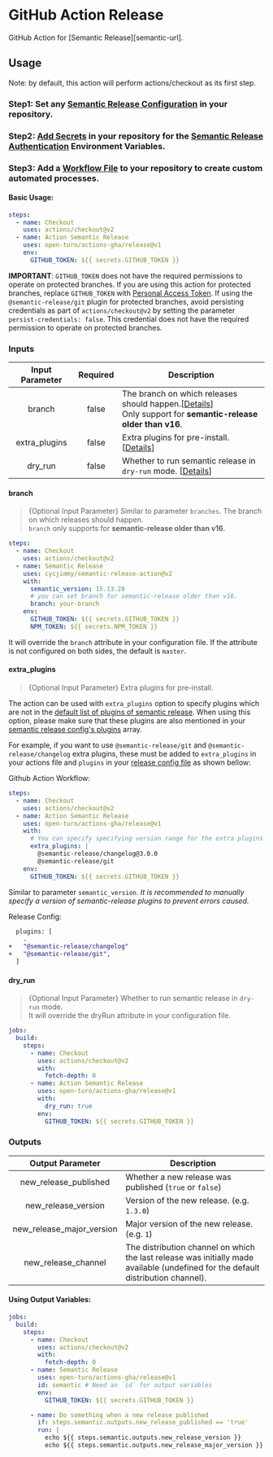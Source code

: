 # GitHub Action Release

GitHub Action for [Semantic Release][semantic-url].

## Usage

Note: by default, this action will perform actions/checkout as its first step.

### Step1: Set any [Semantic Release Configuration](https://github.com/semantic-release/semantic-release/blob/master/docs/usage/configuration.md#configuration) in your repository.

### Step2: [Add Secrets](https://help.github.com/en/actions/configuring-and-managing-workflows/creating-and-storing-encrypted-secrets) in your repository for the [Semantic Release Authentication](https://github.com/semantic-release/semantic-release/blob/master/docs/usage/ci-configuration.md#authentication) Environment Variables.

### Step3: Add a [Workflow File](https://help.github.com/en/articles/workflow-syntax-for-github-actions) to your repository to create custom automated processes.

#### Basic Usage:

```yaml
steps:
  - name: Checkout
    uses: actions/checkout@v2
  - name: Action Semantic Release
    uses: open-turo/actions-gha/release@v1
    env:
      GITHUB_TOKEN: ${{ secrets.GITHUB_TOKEN }}
```

**IMPORTANT**: `GITHUB_TOKEN` does not have the required permissions to operate on protected branches.
If you are using this action for protected branches, replace `GITHUB_TOKEN` with [Personal Access Token](https://help.github.com/en/github/authenticating-to-github/creating-a-personal-access-token-for-the-command-line). If using the `@semantic-release/git` plugin for protected branches, avoid persisting credentials as part of `actions/checkout@v2` by setting the parameter `persist-credentials: false`. This credential does not have the required permission to operate on protected branches.

### Inputs

| Input Parameter | Required | Description                                                                                                              |
| :-------------: | :------: | ------------------------------------------------------------------------------------------------------------------------ |
|     branch      |  false   | The branch on which releases should happen.[[Details](#branch)]<br>Only support for **semantic-release older than v16**. |
|  extra_plugins  |  false   | Extra plugins for pre-install. [[Details](#extra_plugins)]                                                               |
|     dry_run     |  false   | Whether to run semantic release in `dry-run` mode. [[Details](#dry_run)]                                                 |

#### branch

> {Optional Input Parameter} Similar to parameter `branches`. The branch on which releases should happen.<br>`branch` only supports for **semantic-release older than v16**.

```yaml
steps:
  - name: Checkout
    uses: actions/checkout@v2
  - name: Semantic Release
    uses: cycjimmy/semantic-release-action@v2
    with:
      semantic_version: 15.13.28
      # you can set branch for semantic-release older than v16.
      branch: your-branch
    env:
      GITHUB_TOKEN: ${{ secrets.GITHUB_TOKEN }}
      NPM_TOKEN: ${{ secrets.NPM_TOKEN }}
```

It will override the `branch` attribute in your configuration file. If the attribute is not configured on both sides, the default is `master`.

#### extra_plugins

> {Optional Input Parameter} Extra plugins for pre-install.

The action can be used with `extra_plugins` option to specify plugins which are not in the [default list of plugins of semantic release](https://semantic-release.gitbook.io/semantic-release/usage/plugins#default-plugins). When using this option, please make sure that these plugins are also mentioned in your [semantic release config's plugins](https://semantic-release.gitbook.io/semantic-release/usage/configuration#plugins) array.

For example, if you want to use `@semantic-release/git` and `@semantic-release/changelog` extra plugins, these must be added to `extra_plugins` in your actions file and `plugins` in your [release config file](https://semantic-release.gitbook.io/semantic-release/usage/configuration#configuration-file) as shown bellow:

Github Action Workflow:

```yaml
steps:
  - name: Checkout
    uses: actions/checkout@v2
  - name: Action Semantic Release
    uses: open-turo/actions-gha/release@v1
    with:
      # You can specify specifying version range for the extra plugins if you prefer.
      extra_plugins: |
        @semantic-release/changelog@3.0.0
        @semantic-release/git
    env:
      GITHUB_TOKEN: ${{ secrets.GITHUB_TOKEN }}
```

Similar to parameter `semantic_version`. _It is recommended to manually specify a version of semantic-release plugins to prevent errors caused._

Release Config:

```diff
  plugins: [
    .
+   "@semantic-release/changelog"
+   "@semantic-release/git",
  ]
```

#### dry_run

> {Optional Input Parameter} Whether to run semantic release in `dry-run` mode.<br>It will override the dryRun attribute in your configuration file.

```yaml
jobs:
  build:
    steps:
      - name: Checkout
        uses: actions/checkout@v2
        with:
          fetch-depth: 0
      - name: Action Semantic Release
        uses: open-turo/actions-gha/release@v1
        with:
          dry_run: true
        env:
          GITHUB_TOKEN: ${{ secrets.GITHUB_TOKEN }}
```

### Outputs

|     Output Parameter      | Description                                                                                                                       |
| :-----------------------: | --------------------------------------------------------------------------------------------------------------------------------- |
|   new_release_published   | Whether a new release was published (`true` or `false`)                                                                           |
|    new_release_version    | Version of the new release. (e.g. `1.3.0`)                                                                                        |
| new_release_major_version | Major version of the new release. (e.g. `1`)                                                                                      |
|    new_release_channel    | The distribution channel on which the last release was initially made available (undefined for the default distribution channel). |

#### Using Output Variables:

```yaml
jobs:
  build:
    steps:
      - name: Checkout
        uses: actions/checkout@v2
        with:
          fetch-depth: 0
      - name: Semantic Release
        uses: open-turo/actions-gha/release@v1
        id: semantic # Need an `id` for output variables
        env:
          GITHUB_TOKEN: ${{ secrets.GITHUB_TOKEN }}

      - name: Do something when a new release published
        if: steps.semantic.outputs.new_release_published == 'true'
        run: |
          echo ${{ steps.semantic.outputs.new_release_version }}
          echo ${{ steps.semantic.outputs.new_release_major_version }}
```
